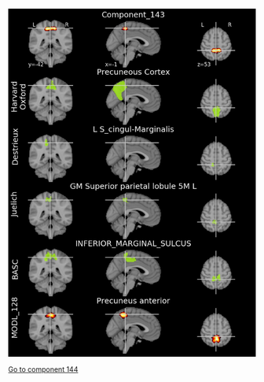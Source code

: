 


![143](preliminary/143.jpg "Component 143")

[Go to component 144](https://parietal-inria.github.io/MODL_atlas/512/144 "Component 144")
